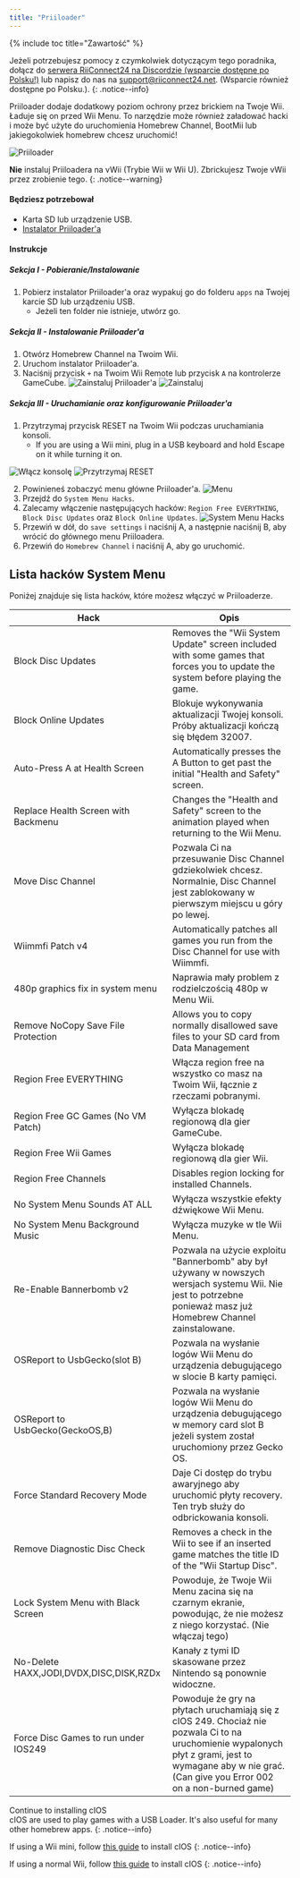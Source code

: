```yaml
---
title: "Priiloader"
---
```


{% include toc title="Zawartość" %}

Jeżeli potrzebujesz pomocy z czymkolwiek dotyczącym tego poradnika, dołącz do [serwera RiiConnect24 na Discordzie (wsparcie dostępne po Polsku!)](https://discord.gg/rc24) lub napisz do nas na [support@riiconnect24.net](mailto:support@riiconnect24.net). (Wsparcie również dostępne po Polsku.).
{: .notice--info}

Priiloader dodaje dodatkowy poziom ochrony przez brickiem na Twoje Wii. Ładuje się on przed Wii Menu. To narzędzie może również załadować hacki i może być użyte do uruchomienia Homebrew Channel, BootMii lub jakiegokolwiek homebrew chcesz uruchomić!

![Priiloader](/images/priiloader.jpg)

**Nie** instaluj Priiloadera na vWii (Trybie Wii w Wii U). Zbrickujesz Twoje vWii przez zrobienie tego.
{: .notice--warning}

#### Będziesz potrzebował
* Karta SD lub urządzenie USB.
* [Instalator Priiloader'a](assets/files/Priiloader_v0_9_1.zip)

#### Instrukcje
##### Sekcja I - Pobieranie/Instalowanie

1. Pobierz instalator Priiloader'a oraz wypakuj go do folderu `apps` na Twojej karcie SD lub urządzeniu USB.
    * Jeżeli ten folder nie istnieje, utwórz go.

##### Sekcja II - Instalowanie Priiloader'a

1. Otwórz Homebrew Channel na Twoim Wii.
2. Uruchom instalator Priiloader'a.
3. Naciśnij przycisk `+` na Twoim Wii Remote lub przycisk `A` na kontrolerze GameCube. ![Zainstaluj Priiloader'a](/images/Priiloader/installer.png) ![Zainstaluj](/images/Priiloader/installing.png)

##### Sekcja III - Uruchamianie oraz konfigurowanie Priiloader'a

1. Przytrzymaj przycisk RESET na Twoim Wii podczas uruchamiania konsoli.
    * If you are using a Wii mini, plug in a USB keyboard and hold Escape on it while turning it on.

![Włącz konsolę](/images/Priiloader/on.jpg) ![Przytrzymaj RESET](/images/Priiloader/reset.jpg)

2. Powinieneś zobaczyć menu główne Priiloader'a. ![Menu](/images/Priiloader/mainmenu.png)
3. Przejdź do `System Menu Hacks`.
4. Zalecamy włączenie następujących hacków: `Region Free EVERYTHING`, `Block Disc Updates` oraz `Block Online Updates`. ![System Menu Hacks](/images/Priiloader/hacks.png)
1. Przewiń w dół, do `save settings` i naciśnij A, a następnie naciśnij B, aby wrócić do głównego menu Priiloadera.
1. Przewiń do `Homebrew Channel` i naciśnij A, aby go uruchomić.

## Lista hacków System Menu

Poniżej znajduje się lista hacków, które możesz włączyć w Priiloaderze.

| Hack                                    | Opis                                                                                                                                                                                                     |
| --------------------------------------- | -------------------------------------------------------------------------------------------------------------------------------------------------------------------------------------------------------- |
| Block Disc Updates                      | Removes the "Wii System Update" screen included with some games that forces you to update the system before playing the game.                                                                            |
| Block Online Updates                    | Blokuje wykonywania aktualizacji Twojej konsoli. Próby aktualizacji kończą się błędem 32007.                                                                                                             |
| Auto-Press A at Health Screen           | Automatically presses the A Button to get past the initial "Health and Safety" screen.                                                                                                                   |
| Replace Health Screen with Backmenu     | Changes the "Health and Safety" screen to the animation played when returning to the Wii Menu.                                                                                                           |
| Move Disc Channel                       | Pozwala Ci na przesuwanie Disc Channel gdziekolwiek chcesz. Normalnie, Disc Channel jest zablokowany w pierwszym miejscu u góry po lewej.                                                                |
| Wiimmfi Patch v4                        | Automatically patches all games you run from the Disc Channel for use with Wiimmfi.                                                                                                                      |
| 480p graphics fix in system menu        | Naprawia mały problem z rodzielczością 480p w Menu Wii.                                                                                                                                                  |
| Remove NoCopy Save File Protection      | Allows you to copy normally disallowed save files to your SD card from Data Management                                                                                                                   |
| Region Free EVERYTHING                  | Włącza region free na wszystko co masz na Twoim Wii, łącznie z rzeczami pobranymi.                                                                                                                       |
| Region Free GC Games (No VM Patch)      | Wyłącza blokadę regionową dla gier GameCube.                                                                                                                                                             |
| Region Free Wii Games                   | Wyłącza blokadę regionową dla gier Wii.                                                                                                                                                                  |
| Region Free Channels                    | Disables region locking for installed Channels.                                                                                                                                                          |
| No System Menu Sounds AT ALL            | Wyłącza wszystkie efekty dźwiękowe Wii Menu.                                                                                                                                                             |
| No System Menu Background Music         | Wyłącza muzyke w tle Wii Menu.                                                                                                                                                                           |
| Re-Enable Bannerbomb v2                 | Pozwala na użycie exploitu "Bannerbomb" aby był używany w nowszych wersjach systemu Wii. Nie jest to potrzebne ponieważ masz już Homebrew Channel zainstalowane.                                         |
| OSReport to UsbGecko(slot B)            | Pozwala na wysłanie logów Wii Menu do urządzenia debugującego w slocie B karty pamięci.                                                                                                                  |
| OSReport to UsbGecko(GeckoOS,B)         | Pozwala na wysłanie logów Wii Menu do urządzenia debugującego w memory card slot B jeżeli system został uruchomiony przez Gecko OS.                                                                      |
| Force Standard Recovery Mode            | Daje Ci dostęp do trybu awaryjnego aby uruchomić płyty recovery. Ten tryb służy do odbrickowania konsoli.                                                                                                |
| Remove Diagnostic Disc Check            | Removes a check in the Wii to see if an inserted game matches the title ID of the "Wii Startup Disc".                                                                                                    |
| Lock System Menu with Black Screen      | Powoduje, że Twoje Wii Menu zacina się na czarnym ekranie, powodując, że nie możesz z niego korzystać. (Nie włączaj tego)                                                                                |
| No-Delete HAXX,JODI,DVDX,DISC,DISK,RZDx | Kanały z tymi ID skasowane przez Nintendo są ponownie widoczne.                                                                                                                                          |
| Force Disc Games to run under IOS249    | Powoduje że gry na płytach uruchamiają się z cIOS 249. Chociaż nie pozwala Ci to na uruchomienie wypalonych płyt z grami, jest to wymagane aby w nie grać. (Can give you Error 002 on a non-burned game) |


Continue to installing cIOS<br> cIOS are used to play games with a USB Loader. It's also useful for many other homebrew apps.
{: .notice--info}

If using a Wii mini, follow [this guide](cios-mini) to install cIOS
{: .notice--info}

If using a normal Wii, follow [this guide](cios) to install cIOS
{: .notice--info}
